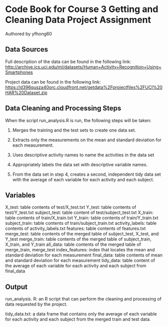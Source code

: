 # Code Book for Course 3 Getting and Cleaning Data Project Assignment

Authored by yfhong60

## Data Sources

Full description of the data can be found in the following link: 
http://archive.ics.uci.edu/ml/datasets/Human+Activity+Recognition+Using+Smartphones

Project data can be found in the following link:
https://d396qusza40orc.cloudfront.net/getdata%2Fprojectfiles%2FUCI%20HAR%20Dataset.zip


## Data Cleaning and Processing Steps

When the script run_analysis.R is run, the following steps will be taken:

1. Merges the training and the test sets to create one data set.

2. Extracts only the measurements on the mean and standard deviation for each measurement.

3. Uses descriptive activity names to name the activities in the data set

4. Appropriately labels the data set with descriptive variable names.

5. From the data set in step 4, creates a second, independent tidy data set with the average of each variable for each activity and each subject.


## Variables

X_test: table contents of test/X_test.txt
Y_test: table contents of test/Y_test.txt
subject_test: table content of test/subject_test.txt
X_train: table contents of train/X_train.txt
Y_train: table contents of train/Y_train.txt
subject_train: table contents of train/subject_train.txt
activity_labels: table contents of activity_labels.txt
features: table contents of features.txt
merge_test: table contents of the merged table of subject_test, X_test, and Y_test
merge_train: table contents of the merged table of subject_train, X_train, and Y_train
all_data: table contents of the merged table of merge_train, merge_test
index_features: index that locates the mean and standard deviation for each measurement
final_data: table contents of mean and standard deviation for each measurement
tidy_data: table content of the average of each variable for each activity and each subject from final_data


## Output

run_analysis. R: an R script that can perform the cleaning and processing of data requested by the project.

tidy_data.txt: a data frame that contains only the average of each variable for each activity and each subject from the merged train and test data.
